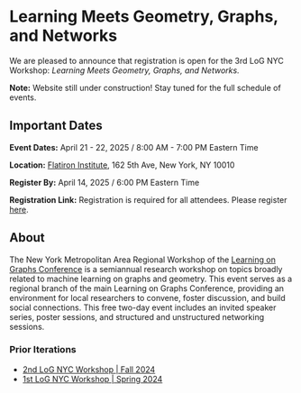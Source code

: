 
# **Learning Meets Geometry, Graphs, and Networks** 

We are pleased to announce that registration is open for the 3rd LoG NYC Workshop: *Learning Meets Geometry, Graphs, and Networks.*

**Note:** Website still under construction! Stay tuned for the full schedule of events.


## Important Dates

**Event Dates:** April 21 - 22, 2025 / 8:00 AM - 7:00 PM Eastern Time

**Location:** [Flatiron Institute](https://www.simonsfoundation.org/flatiron/), 162 5th Ave, New York, NY 10010

**Register By:** April 14, 2025 / 6:00 PM Eastern Time

**Registration Link:** Registration is required for all attendees. Please register [here](https://events.simonsfoundation.org/event/90116c4e-d87a-4943-8bb8-b3b92d0ff398/regProcessStep1:9d11078f-3ba9-4a4e-be59-4d82b9e7a8ca?RefId=Registration).


## About

The New York Metropolitan Area Regional Workshop of the [Learning on Graphs Conference](https://logconference.org/) is a semiannual research workshop on topics broadly related to machine learning on graphs and geometry. This event serves as a regional branch of the main Learning on Graphs Conference, providing an environment for local researchers to convene, foster discussion, and build social connections. This free two-day event includes an invited speaker series, poster sessions, and structured and unstructured networking sessions.

### Prior Iterations

- [2nd LoG NYC Workshop | Fall 2024](https://logmeetupnyc.github.io/)
- [1st LoG NYC Workshop | Spring 2024](https://1stlognycmeetup.github.io/)

